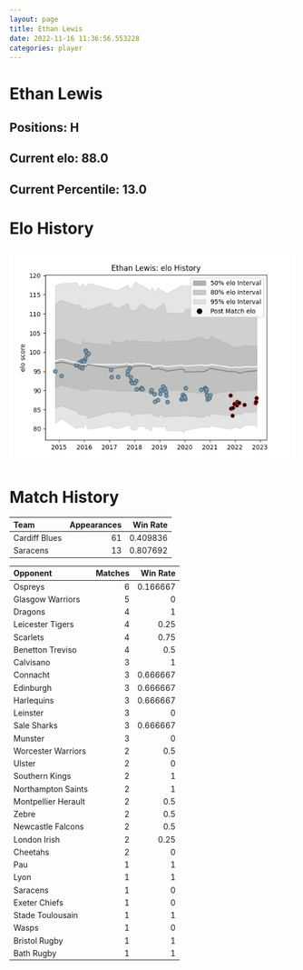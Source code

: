 ```yaml
---  
layout: page  
title: Ethan Lewis  
date: 2022-11-16 11:36:56.553228  
categories: player  
---
```

# Ethan Lewis

## Positions: H

## Current elo: 88.0

## Current Percentile: 13.0

# Elo History


![elo history](history_EthanLewis.png)
# Match History


| Team          |   Appearances |   Win Rate |
|:--------------|--------------:|-----------:|
| Cardiff Blues |            61 |   0.409836 |
| Saracens      |            13 |   0.807692 |

| Opponent            |   Matches |   Win Rate |
|:--------------------|----------:|-----------:|
| Ospreys             |         6 |   0.166667 |
| Glasgow Warriors    |         5 |   0        |
| Dragons             |         4 |   1        |
| Leicester Tigers    |         4 |   0.25     |
| Scarlets            |         4 |   0.75     |
| Benetton Treviso    |         4 |   0.5      |
| Calvisano           |         3 |   1        |
| Connacht            |         3 |   0.666667 |
| Edinburgh           |         3 |   0.666667 |
| Harlequins          |         3 |   0.666667 |
| Leinster            |         3 |   0        |
| Sale Sharks         |         3 |   0.666667 |
| Munster             |         3 |   0        |
| Worcester Warriors  |         2 |   0.5      |
| Ulster              |         2 |   0        |
| Southern Kings      |         2 |   1        |
| Northampton Saints  |         2 |   1        |
| Montpellier Herault |         2 |   0.5      |
| Zebre               |         2 |   0.5      |
| Newcastle Falcons   |         2 |   0.5      |
| London Irish        |         2 |   0.25     |
| Cheetahs            |         2 |   0        |
| Pau                 |         1 |   1        |
| Lyon                |         1 |   1        |
| Saracens            |         1 |   0        |
| Exeter Chiefs       |         1 |   0        |
| Stade Toulousain    |         1 |   1        |
| Wasps               |         1 |   0        |
| Bristol Rugby       |         1 |   1        |
| Bath Rugby          |         1 |   1        |